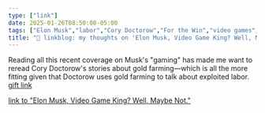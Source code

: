 ```yaml
---
type: ["link"]
date: 2025-01-26T08:50:08-05:00
tags: ["Elon Musk","labor","Cory Doctorow","For the Win","video games","In Real Life"]
title: "🔗 linkblog: my thoughts on 'Elon Musk, Video Game King? Well, Maybe Not.'"
---
```

Reading all this recent coverage on Musk's "gaming" has made me want to reread Cory Doctorow's stories about gold farming—which is all the more fitting given that Doctorow uses gold farming to talk about exploited labor. [gift link](https://www.nytimes.com/2025/01/26/technology/elon-musk-video-games-diablo-path-of-exile.html?unlocked_article_code=1.sE4.axXR.UEavZXy1P_Uq&smid=url-share)

[link to "Elon Musk, Video Game King? Well, Maybe Not."](https://www.nytimes.com/2025/01/26/technology/elon-musk-video-games-diablo-path-of-exile.html)
